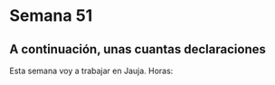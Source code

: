 # Semana 51
## A continuación, unas cuantas declaraciones
Esta semana voy a trabajar en Jauja. Horas:
